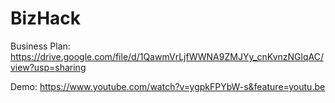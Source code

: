 # BizHack

Business Plan:
https://drive.google.com/file/d/1QawmVrLjfWWNA9ZMJYy_cnKvnzNGlqAC/view?usp=sharing

Demo:
https://www.youtube.com/watch?v=ygpkFPYbW-s&feature=youtu.be

